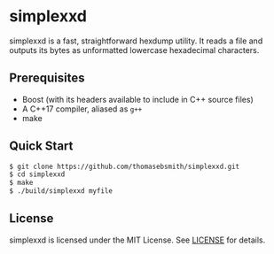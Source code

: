 # simplexxd
simplexxd is a fast, straightforward hexdump utility. It reads a file and
outputs its bytes as unformatted lowercase hexadecimal characters.

## Prerequisites
- Boost (with its headers available to include in C++ source files)
- A C++17 compiler, aliased as `g++`
- make

## Quick Start
```sh
$ git clone https://github.com/thomasebsmith/simplexxd.git
$ cd simplexxd
$ make
$ ./build/simplexxd myfile
```

## License
simplexxd is licensed under the MIT License. See [LICENSE](./LICENSE) for
details.
